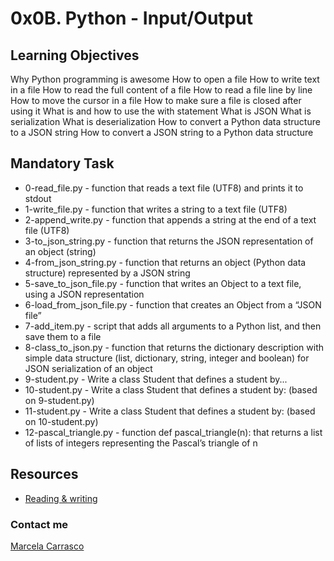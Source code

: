 # 0x0B. Python - Input/Output

## Learning Objectives

Why Python programming is awesome
How to open a file
How to write text in a file
How to read the full content of a file
How to read a file line by line
How to move the cursor in a file
How to make sure a file is closed after using it
What is and how to use the with statement
What is JSON
What is serialization
What is deserialization
How to convert a Python data structure to a JSON string
How to convert a JSON string to a Python data structure

## Mandatory Task
- 0-read_file.py - function that reads a text file (UTF8) and prints it to stdout
- 1-write_file.py - function that writes a string to a text file (UTF8)
- 2-append_write.py - function that appends a string at the end of a text file (UTF8)
- 3-to_json_string.py - function that returns the JSON representation of an object (string)
- 4-from_json_string.py - function that returns an object (Python data structure) represented by a JSON string
- 5-save_to_json_file.py - function that writes an Object to a text file, using a JSON representation
- 6-load_from_json_file.py - function that creates an Object from a “JSON file”
- 7-add_item.py - script that adds all arguments to a Python list, and then save them to a file
- 8-class_to_json.py - function that returns the dictionary description with simple data structure (list, dictionary, string, integer and boolean) for JSON serialization of an object
- 9-student.py - Write a class Student that defines a student by...
- 10-student.py - Write a class Student that defines a student by: (based on 9-student.py)
- 11-student.py - Write a class Student that defines a student by: (based on 10-student.py)
- 12-pascal_triangle.py - function def pascal_triangle(n): that returns a list of lists of integers representing the Pascal’s triangle of n

## Resources
- [Reading & writing](https://docs.python.org/es/3/tutorial/inputoutput.html#reading-and-writing-files)

### Contact me
[Marcela Carrasco](https://www.linkedin.com/in/marcela-carrasco-piaggio-0796b333/)
